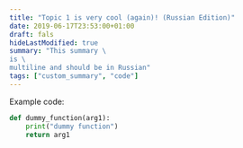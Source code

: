 ```yaml
---
title: "Topic 1 is very cool (again)! (Russian Edition)"
date: 2019-06-17T23:53:00+01:00
draft: fals
hideLastModified: true
summary: "This summary \
is \
multiline and should be in Russian"
tags: ["custom_summary", "code"]
---
```


Example code:

```python
def dummy_function(arg1):
    print("dummy function")
    return arg1 
```
